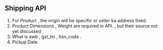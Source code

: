 ## Shipping API

1. For Product , the origin will be specific or seller ka address fixed.
2. Product Dimensions , Weight are required in API. , but their source not yet discussed
3. What is awb , gst_tin , hsn_code .
4. Pickup Date.